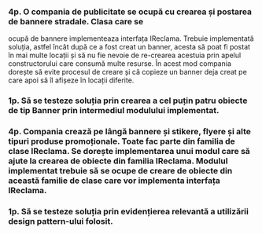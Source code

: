### 4p. O compania de publicitate se ocupă cu crearea și postarea de bannere stradale. Clasa care se
ocupă de bannere implementeaza interfața IReclama. Trebuie implementată soluția, astfel încât după ce a fost creat un banner, acesta să poat fi postat în mai multe locații și să nu fie nevoie de re-crearea acestuia prin apelul constructorului care consumă multe resurse. În acest mod compania dorește să evite procesul de creare și că copieze un banner deja creat pe care apoi să îl afișeze în locații diferite.
### 1p. Să se testeze soluția prin crearea a cel puțin patru obiecte de tip Banner prin intermediul modulului implementat.
### 4p. Compania crează pe lângă bannere și stikere, flyere și alte tipuri produse promoționale. Toate fac parte din familia de clase IReclama. Se dorește implementarea unui modul care să ajute la crearea de obiecte din familia IReclama. Modulul implementat trebuie să se ocupe de creare de obiecte din această familie de clase care vor implementa interfața IReclama.
### 1p. Să se testeze soluția prin evidențierea relevantă a utilizării design pattern-ului folosit.